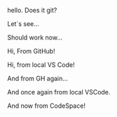 hello. Does it git?

Let´s see...

Should work now...

Hi, From GitHub!

Hi, from local VS Code!

And from GH again...

And once again from local VSCode.

And now from CodeSpace!
